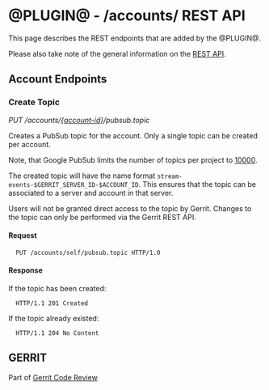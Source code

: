@PLUGIN@ - /accounts/ REST API
==============================

This page describes the REST endpoints that are added by the @PLUGIN@.

Please also take note of the general information on the
[REST API](../../../Documentation/rest-api.html).

<a id="account-endpoints"> Account Endpoints
--------------------------------------------

### <a id="create-topic"> Create Topic
_PUT /accounts/[\{account-id\}](../../../Documentation/rest-api-accounts.html#account-id)/pubsub.topic_

Creates a PubSub topic for the account. Only a single topic can be
created per account.

Note, that Google PubSub limits the number of topics per project to
[10000](https://cloud.google.com/pubsub/quotas#resource_limits).

The created topic will have the name format
`stream-events-$GERRIT_SERVER_ID-$ACCOUNT_ID`. This ensures that the
topic can be associated to a server and account in that server.

Users will not be granted direct access to the topic by Gerrit. Changes
to the topic can only be performed via the Gerrit REST API.

#### Request

```
  PUT /accounts/self/pubsub.topic HTTP/1.0
```

#### Response

If the topic has been created:

```
  HTTP/1.1 201 Created
```


If the topic already existed:

```
  HTTP/1.1 204 No Content
```


GERRIT
------
Part of [Gerrit Code Review](../../../Documentation/index.html)
